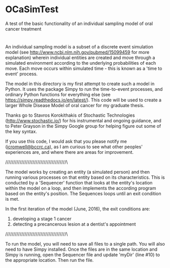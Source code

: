 # OCaSimTest
A test of the basic functionality of an individual sampling model of oral cancer treatment
#

An individual sampling model is a subset of a discrete event simulation model (see http://www.ncbi.nlm.nih.gov/pubmed/15099459
for more explanation) wherein individual entities are created and move through a simulated environment according to the underlying
probabilities of each move. Each move occurs within simulated time - this is known as a 'time to event' process.

The model in this directory is my first attempt to create such a model in Python. It uses the package Simpy to run the
time-to-event processes, and ordinary Python functions for everything else (see https://simpy.readthedocs.io/en/latest/). This
code will be used to create a larger Whole Disease Model of oral cancer for my graduate thesis.

Thanks go to Stavros Korokithakis of Stochastic Technologies (http://www.stochastic.io/) for his instrumental and ongoing guidance,
and to Peter Grayson in the Simpy Google group for helping figure out some of the key syntax.

If you use this code, I would ask that you please notify me (icromwell@bccrc.ca), as I am curious to see what other peoples'
experiences are, and where there are areas for improvement.

/\/\/\/\/\/\/\/\/\/\/\/\/\/\/\/\/\/\/\/\/\/\/\/\/\/\/\/\/\/\/\/\/\/\/\/\/\/\

The model works by creating an entity (a simulated person) and then running various processes on that entity based on its
characteristics. This is conducted by a 'Sequencer' function that looks at the entity's location within the model on a loop,
and then implements the according program based on the entity's position. The Sequences loops until an exit condition is met.

In the first iteration of the model (June, 2016), the exit conditions are:
1) developing a stage 1 cancer
2) detecting a precancerous lesion at a dentist's appointment

/\/\/\/\/\/\/\/\/\/\/\/\/\/\/\/\/\/\/\/\/\/\/\/\/\/\/\/\/\/\/\/\/\/\/\/\/\/\

To run the model, you will need to save all files to a single path. You will also need to have Simpy installed.
Once the files are in the same location and Simpy is running, open the Sequencer file and update 'myDir' (line #10)
to the appropriate location. Then run the file.
